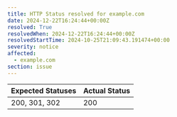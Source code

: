 ```yaml
---
title: HTTP Status resolved for example.com
date: 2024-12-22T16:24:44+00:00Z
resolved: True
resolvedWhen: 2024-12-22T16:24:44+00:00Z
resolvedStartTime: 2024-10-25T21:09:43.191474+00:00
severity: notice
affected:
  - example.com
section: issue
---
```


| Expected Statuses | Actual Status  |
|-------------------|----------------|
| 200, 301, 302 | 200 |
